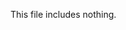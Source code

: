 <!-- >>>>>> BEGIN GENERATED FILE (include): SOURCE C:/Users/Burdette/Documents/GitHub/markdown_helper/test/include/templates/_.md -->
This file includes nothing.
<!-- <<<<<< END GENERATED FILE (include): SOURCE C:/Users/Burdette/Documents/GitHub/markdown_helper/test/include/templates/_.md -->
